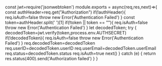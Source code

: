 const jwt=require('jsonwebtoken')
module.exports = async(req,res,next)=>{
    const authHeader=req.get("Authorization")
    if(!authHeader){
        req.isAuth=false
        throw new Error('Authentication Failed')
    }
    const token=authHeader.split(' ')[1]
    if(!token || token == ""){
        req.isAuth=false
        throw new Error('Authentication Failed')
    }
    let decodedToken;
    try {
        decodedToken=jwt.verify(token,process.env.AUTHSECRET)
        if(!decodedToken){
            req.isAuth=false
            throw new Error('Authentication Failed')
        }
        req.decodedToken=decodedToken
        req.userID=decodedToken.userID
        req.userEmail=decodedToken.userEmail
        req.status=decodedToken.status
        req.isAuth=true
        next()
    } catch (e) {
        return res.status(400).send('Authorization failed')
    }
}
